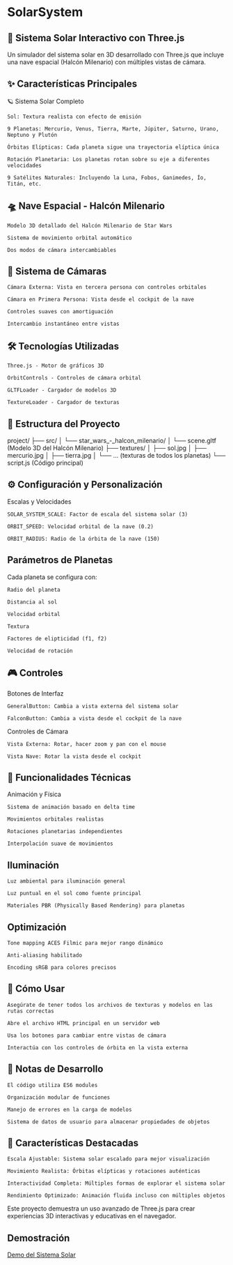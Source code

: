 # SolarSystem
## 🚀 Sistema Solar Interactivo con Three.js

Un simulador del sistema solar en 3D desarrollado con Three.js que incluye una nave espacial (Halcón Milenario) con múltiples vistas de cámara.

## ✨ Características Principales
🪐 Sistema Solar Completo

    Sol: Textura realista con efecto de emisión

    9 Planetas: Mercurio, Venus, Tierra, Marte, Júpiter, Saturno, Urano, Neptuno y Plutón

    Órbitas Elípticas: Cada planeta sigue una trayectoria elíptica única

    Rotación Planetaria: Los planetas rotan sobre su eje a diferentes velocidades

    9 Satélites Naturales: Incluyendo la Luna, Fobos, Ganimedes, Ío, Titán, etc.

## 🛸 Nave Espacial - Halcón Milenario

    Modelo 3D detallado del Halcón Milenario de Star Wars

    Sistema de movimiento orbital automático

    Dos modos de cámara intercambiables

## 🎥 Sistema de Cámaras

    Cámara Externa: Vista en tercera persona con controles orbitales

    Cámara en Primera Persona: Vista desde el cockpit de la nave

    Controles suaves con amortiguación

    Intercambio instantáneo entre vistas

## 🛠️ Tecnologías Utilizadas

    Three.js - Motor de gráficos 3D

    OrbitControls - Controles de cámara orbital

    GLTFLoader - Cargador de modelos 3D

    TextureLoader - Cargador de texturas
 ## 📁 Estructura del Proyecto

 project/
├── src/
│   └── star_wars_-_halcon_milenario/
│       └── scene.gltf (Modelo 3D del Halcón Milenario)
├── textures/
│   ├── sol.jpg
│   ├── mercurio.jpg
│   ├── tierra.jpg
│   └── ... (texturas de todos los planetas)
└── script.js (Código principal)

## ⚙️ Configuración y Personalización
Escalas y Velocidades

    SOLAR_SYSTEM_SCALE: Factor de escala del sistema solar (3)

    ORBIT_SPEED: Velocidad orbital de la nave (0.2)

    ORBIT_RADIUS: Radio de la órbita de la nave (150)

## Parámetros de Planetas

Cada planeta se configura con:

    Radio del planeta

    Distancia al sol

    Velocidad orbital

    Textura

    Factores de elipticidad (f1, f2)

    Velocidad de rotación

## 🎮 Controles
Botones de Interfaz

    GeneralButton: Cambia a vista externa del sistema solar

    FalconButton: Cambia a vista desde el cockpit de la nave

Controles de Cámara

    Vista Externa: Rotar, hacer zoom y pan con el mouse

    Vista Nave: Rotar la vista desde el cockpit

## 🔧 Funcionalidades Técnicas
Animación y Física

    Sistema de animación basado en delta time

    Movimientos orbitales realistas

    Rotaciones planetarias independientes

    Interpolación suave de movimientos

## Iluminación

    Luz ambiental para iluminación general

    Luz puntual en el sol como fuente principal

    Materiales PBR (Physically Based Rendering) para planetas

## Optimización

    Tone mapping ACES Filmic para mejor rango dinámico

    Anti-aliasing habilitado

    Encoding sRGB para colores precisos

## 🚀 Cómo Usar

    Asegúrate de tener todos los archivos de texturas y modelos en las rutas correctas

    Abre el archivo HTML principal en un servidor web

    Usa los botones para cambiar entre vistas de cámara

    Interactúa con los controles de órbita en la vista externa

## 📝 Notas de Desarrollo

    El código utiliza ES6 modules

    Organización modular de funciones

    Manejo de errores en la carga de modelos

    Sistema de datos de usuario para almacenar propiedades de objetos

## 🌟 Características Destacadas

    Escala Ajustable: Sistema solar escalado para mejor visualización

    Movimiento Realista: Órbitas elípticas y rotaciones auténticas

    Interactividad Completa: Múltiples formas de explorar el sistema solar

    Rendimiento Optimizado: Animación fluida incluso con múltiples objetos

Este proyecto demuestra un uso avanzado de Three.js para crear experiencias 3D interactivas y educativas en el navegador.
## Demostración
[Demo del Sistema Solar](./videoSpace/videoSpaceExperience.mp4)